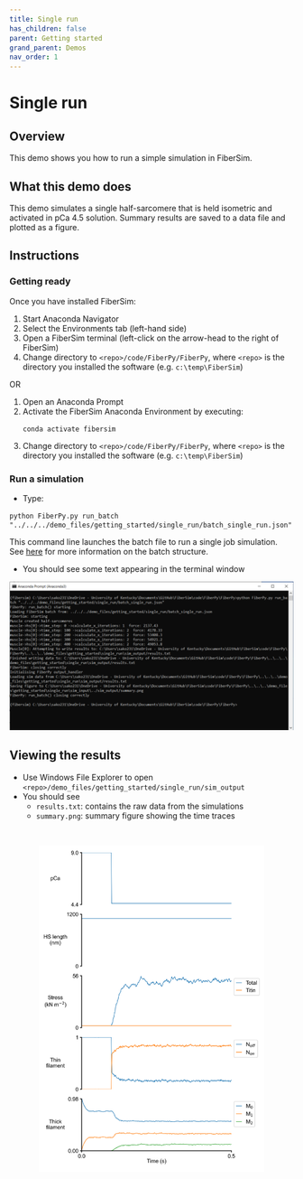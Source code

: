 ```yaml
---
title: Single run
has_children: false
parent: Getting started
grand_parent: Demos
nav_order: 1
---
```


# Single run

## Overview

This demo shows you how to run a simple simulation in FiberSim. 

## What this demo does

This demo simulates a single half-sarcomere that is held isometric and activated in pCa 4.5 solution. Summary results are saved to a data file and plotted as a figure.

## Instructions

### Getting ready

Once you have installed FiberSim:
1. Start Anaconda Navigator
2. Select the Environments tab (left-hand side)
3. Open a FiberSim terminal (left-click on the arrow-head to the right of FiberSim)
4. Change directory to `<repo>/code/FiberPy/FiberPy`, where `<repo>` is the directory you installed the software (e.g. `c:\temp\FiberSim`)

OR

1. Open an Anaconda Prompt
2. Activate the FiberSim Anaconda Environment by executing:
    ```
    conda activate fibersim
    ```
3. Change directory to `<repo>/code/FiberPy/FiberPy`, where `<repo>` is the directory you installed the software (e.g. `c:\temp\FiberSim`)

### Run a simulation

* Type:
 ```
 python FiberPy.py run_batch "../../../demo_files/getting_started/single_run/batch_single_run.json"
 ```

 This command line launches the batch file to run a single job simulation. See [here](../../installation/installation.html) for more information on the batch structure.


* You should see some text appearing in the terminal window


<p align="center">
<img src="prompt.png" alt="drawing" width="600"/>
</p>

## Viewing the results

* Use Windows File Explorer to open `<repo>/demo_files/getting_started/single_run/sim_output`
* You should see
  + `results.txt`: contains the raw data from the simulations
  + `summary.png`: summary figure showing the time traces

<br>

<p align="center">
    <img src="summary.png" alt="drawing" width="400"/>
</p>

